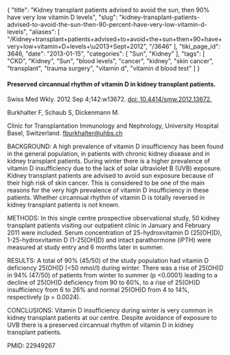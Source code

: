 {
    "title": "Kidney transplant patients advised to avoid the sun, then 90% have very low vitamin D levels",
    "slug": "kidney-transplant-patients-advised-to-avoid-the-sun-then-90-percent-have-very-low-vitamin-d-levels",
    "aliases": [
        "/Kidney+transplant+patients+advised+to+avoid+the+sun+then+90+have+very+low+vitamin+D+levels+\u2013+Sept+2012",
        "/3646"
    ],
    "tiki_page_id": 3646,
    "date": "2013-01-15",
    "categories": [
        "Sun",
        "Kidney"
    ],
    "tags": [
        "CKD",
        "Kidney",
        "Sun",
        "blood levels",
        "cancer",
        "kidney",
        "skin cancer",
        "transplant",
        "trauma surgery",
        "vitamin d",
        "vitamin d blood test"
    ]
}


#### Preserved circannual rhythm of vitamin D in kidney transplant patients.

Swiss Med Wkly. 2012 Sep 4;142:w13672. [doi: 10.4414/smw.2012.13672.](https://doi.org/10.4414/smw.2012.13672.)

Burkhalter F, Schaub S, Dickenmann M.

Clinic for Transplantation Immunology and Nephrology, University Hospital Basel, Switzerland. fburkhalter@uhbs.ch

BACKGROUND: A high prevalence of vitamin D insufficiency has been found in the general population, in patients with chronic kidney disease and in kidney transplant patients. During winter there is a higher prevalence of vitamin D insufficiency due to the lack of solar ultraviolet B (UVB) exposure. Kidney transplant patients are advised to avoid sun exposure because of their high risk of skin cancer. This is considered to be one of the main reasons for the very high prevalence of vitamin D insufficiency in these patients. Whether circannual rhythm of vitamin D is totally reversed in kidney transplant patients is not known.

METHODS: In this single centre prospective observational study, 50 kidney transplant patients visiting our outpatient clinic in January and February 2011 were included. Serum concentration of 25-hydroxvitamin D (25<span>[OH]</span>D), 1-25-hydroxvitamin D (1-25<span>[OH]</span>D) and intact parathormone (iPTH) were measured at study entry and 6 months later in summer.

RESULTS: A total of 90% (45/50) of the study population had vitamin D deficiency 25(OH)D (<50 nmol/l) during winter. There was a rise of 25(OH)D in 94% (47/50) of patients from winter to summer (p <0.0001) leading to a decline of 25(OH)D deficiency from 90 to 60%, to a rise of 25(OH)D insufficiency from 6 to 26% and normal 25(OH)D from 4 to 14%, respectively (p = 0.0024).

CONCLUSIONS: Vitamin D insufficiency during winter is very common in kidney transplant patients at our centre. Despite avoidance of exposure to UVB there is a preserved circannual rhythm of vitamin D in kidney transplant patients.

PMID:     22949267
